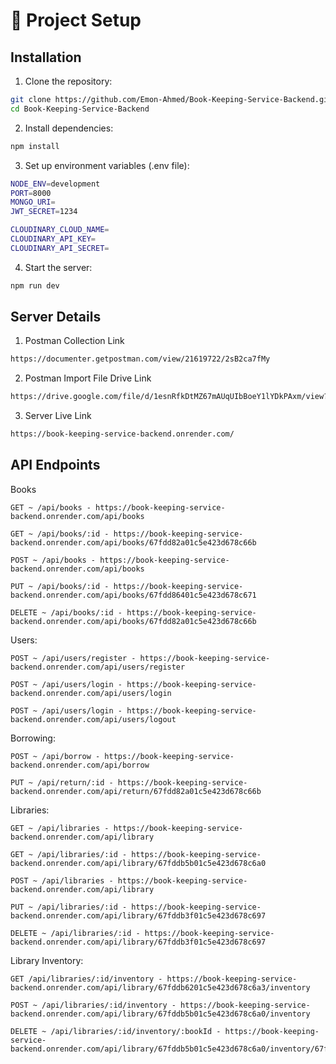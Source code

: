 # 📂 Project Setup

## Installation

1. Clone the repository:

```bash
git clone https://github.com/Emon-Ahmed/Book-Keeping-Service-Backend.git
cd Book-Keeping-Service-Backend
```

2. Install dependencies:

```bash
npm install
```

3. Set up environment variables (.env file):

```bash
NODE_ENV=development
PORT=8000
MONGO_URI=
JWT_SECRET=1234

CLOUDINARY_CLOUD_NAME=
CLOUDINARY_API_KEY=
CLOUDINARY_API_SECRET=
```

4. Start the server:

```bash
npm run dev
```

## Server Details

1. Postman Collection Link

```bash
https://documenter.getpostman.com/view/21619722/2sB2ca7fMy
```

2. Postman Import File Drive Link

```bash
https://drive.google.com/file/d/1esnRfkDtMZ67mAUqUIbBoeY1lYDkPAxm/view?usp=sharing
```

3. Server Live Link

```bash
https://book-keeping-service-backend.onrender.com/
```

## API Endpoints

Books

```
GET ~ /api/books - https://book-keeping-service-backend.onrender.com/api/books
```

```
GET ~ /api/books/:id - https://book-keeping-service-backend.onrender.com/api/books/67fdd82a01c5e423d678c66b
```

```
POST ~ /api/books - https://book-keeping-service-backend.onrender.com/api/books
```

```
PUT ~ /api/books/:id - https://book-keeping-service-backend.onrender.com/api/books/67fdd86401c5e423d678c671
```

```
DELETE ~ /api/books/:id - https://book-keeping-service-backend.onrender.com/api/books/67fdd82a01c5e423d678c66b
```

Users:

```
POST ~ /api/users/register - https://book-keeping-service-backend.onrender.com/api/users/register
```

```
POST ~ /api/users/login - https://book-keeping-service-backend.onrender.com/api/users/login
```

```
POST ~ /api/users/login - https://book-keeping-service-backend.onrender.com/api/users/logout
```

Borrowing:

```
POST ~ /api/borrow - https://book-keeping-service-backend.onrender.com/api/borrow
```

```
PUT ~ /api/return/:id - https://book-keeping-service-backend.onrender.com/api/return/67fdd82a01c5e423d678c66b
```

Libraries:

```
GET ~ /api/libraries - https://book-keeping-service-backend.onrender.com/api/library
```

```
GET ~ /api/libraries/:id - https://book-keeping-service-backend.onrender.com/api/library/67fddb5b01c5e423d678c6a0
```

```
POST ~ /api/libraries - https://book-keeping-service-backend.onrender.com/api/library
```

```
PUT ~ /api/libraries/:id - https://book-keeping-service-backend.onrender.com/api/library/67fddb3f01c5e423d678c697
```

```
DELETE ~ /api/libraries/:id - https://book-keeping-service-backend.onrender.com/api/library/67fddb3f01c5e423d678c697
```

Library Inventory:

```
GET /api/libraries/:id/inventory - https://book-keeping-service-backend.onrender.com/api/library/67fddb6201c5e423d678c6a3/inventory
```

```
POST ~ /api/libraries/:id/inventory - https://book-keeping-service-backend.onrender.com/api/library/67fddb5b01c5e423d678c6a0/inventory
```

```
DELETE ~ /api/libraries/:id/inventory/:bookId - https://book-keeping-service-backend.onrender.com/api/library/67fddb5b01c5e423d678c6a0/inventory/67fdd84d01c5e423d678c66e
```
